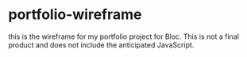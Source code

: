 # portfolio-wireframe

this is the wireframe for my portfolio project for Bloc. This is not a final product and does not include the anticipated JavaScript. 